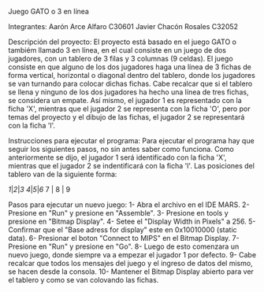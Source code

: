 Juego GATO o 3 en línea

Integrantes:
Aarón Arce Alfaro C30601
Javier Chacón Rosales C32052

Descripción del proyecto:
El proyecto está basado en el juego GATO o tambiém llamado 3 en línea, en el cual consiste en un juego de dos jugadores, con un tablero de 3 filas y 3 columnas (9 celdas). El juego consiste en que alguno de los dos jugadores haga una línea de 3 fichas de forma vertical, horizontal o diagonal dentro del tablero, donde los jugadores se van turnando para colocar dichas fichas. Cabe recalcar que si el tablero se llena y ninguno de los dos jugadores ha hecho una línea de tres fichas, se considera un empate. Así mismo, el jugador 1 es representado con la ficha 'X', mientras que el jugador 2 se representa con la ficha 'O', pero por temas del proyecto y el dibujo de las fichas, el jugador 2 se representará con la ficha 'l'.

Instrucciones para ejecutar el programa:
Para ejecutar el programa hay que seguir los siguientes pasos, no sin antes saber como funciona.
Como anteriormente se dijo, el jugador 1 será identificado con la ficha 'X', mientras que el jugador 2 se indentificará con la ficha 'l'.
Las posiciones del tablero van de la siguiente forma:

_1_|_2_|_3_
_4_|_5_|_6_
 7 | 8 | 9

 Pasos para ejecutar un nuevo juego:
 1- Abra el archivo en el IDE MARS.
 2- Presione en "Run" y presione en "Assemble".
 3- Presione en tools y presione en "Bitmap Display".
 4- Setee el "Display Width in Pixels" a 256.
 5- Confirmar que el "Base adress for display" este en 0x10010000 (static data).
 6- Presionar el boton "Connect to MIPS" en el Bitmap Display.
 7- Presione en "Run" y presione en "Go".
 8- Luego de esto comenzara un nuevo juego, donde siempre va a empezar el jugador 1 por defecto.
 9- Cabe recalcar que todos los mensajes del juego y el ingreso de datos del mismo, se hacen desde la consola.
 10- Mantener el Bitmap Display abierto para ver el tablero y como se van colovando las fichas.